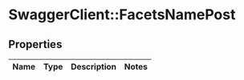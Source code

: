 # SwaggerClient::FacetsNamePost

## Properties
Name | Type | Description | Notes
------------ | ------------- | ------------- | -------------


